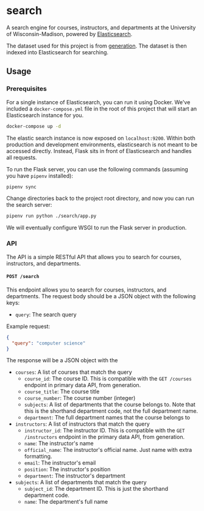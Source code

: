 # search

A search engine for courses, instructors, and departments at the University of Wisconsin-Madison, powered by [Elasticsearch](https://www.elastic.co/).

The dataset used for this project is from [generation](../generation). The dataset is then indexed into Elasticsearch for searching.

## Usage

### Prerequisites

For a single instance of Elasticsearch, you can run it using Docker. We've included a `docker-compose.yml` file in the root of this project that will start an Elasticsearch instance for you.

```bash
docker-compose up -d
```

The elastic search instance is now exposed on `localhost:9200`. Within both production and development environments, elasticsearch is not meant to be accessed directly. Instead, Flask sits in front of Elasticsearch and handles all requests.

To run the Flask server, you can use the following commands (assuming you have `pipenv` installed):

```bash
pipenv sync
```

Change directories back to the project root directory, and now you can run the search server:

```sh [pipenv]
pipenv run python ./search/app.py
```

We will eventually configure WSGI to run the Flask server in production.

### API

The API is a simple RESTful API that allows you to search for courses, instructors, and departments.

#### `POST /search`

This endpoint allows you to search for courses, instructors, and departments. The request body should be a JSON object with the following keys:

- `query`: The search query

Example request:

```json
{
  "query": "computer science"
}
```

The response will be a JSON object with the

- `courses`: A list of courses that match the query
    - `course_id`: The course ID. This is compatible with the `GET /courses` endpoint in primary data API, from generation.
    - `course_title`: The course title
    - `course_number`: The course number (integer)
    - `subjects`: A list of departments that the course belongs to. Note that this is the shorthand department code, not the full department name.
    - `department`: The full department names that the course belongs to
- `instructors`: A list of instructors that match the query
    - `instructor_id`: The instructor ID. This is compatible with the `GET /instructors` endpoint in the primary data API, from generation.
    - `name`: The instructor's name
    - `official_name`: The instructor's official name. Just name with extra formatting.
    - `email`: The instructor's email
    - `position`: The instructor's position
    - `department`: The instructor's department
- `subjects`: A list of departments that match the query
    - `subject_id`: The department ID. This is just the shorthand department code.
    - `name`: The department's full name